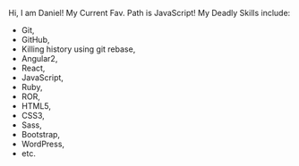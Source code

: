 Hi, I am Daniel!
My Current Fav. Path is JavaScript!
My Deadly Skills include: 
* Git, 
* GitHub, 
* Killing history using git rebase,
* Angular2, 
* React, 
* JavaScript, 
* Ruby, 
* ROR, 
* HTML5, 
* CSS3, 
* Sass, 
* Bootstrap, 
* WordPress, 
* etc.
